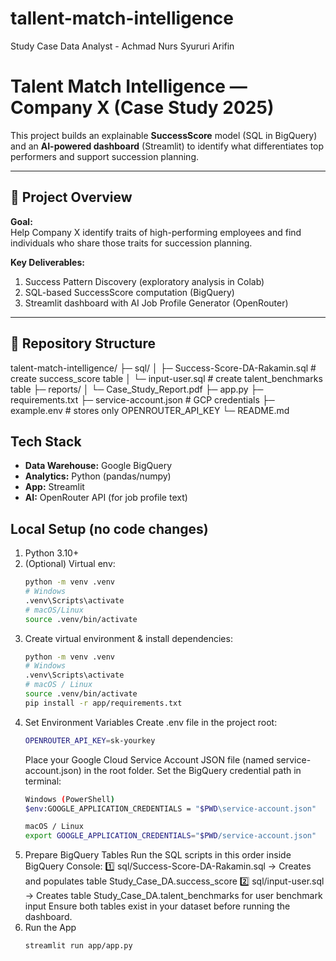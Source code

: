 # tallent-match-intelligence
Study Case Data Analyst - Achmad Nurs Syururi Arifin

# Talent Match Intelligence — Company X (Case Study 2025)

This project builds an explainable **SuccessScore** model (SQL in BigQuery) and an **AI-powered dashboard** (Streamlit) to identify what differentiates top performers and support succession planning.

---

## 🚀 Project Overview

**Goal:**  
Help Company X identify traits of high-performing employees and find individuals who share those traits for succession planning.

**Key Deliverables:**
1. Success Pattern Discovery (exploratory analysis in Colab)
2. SQL-based SuccessScore computation (BigQuery)
3. Streamlit dashboard with AI Job Profile Generator (OpenRouter)

---

## 🧩 Repository Structure
talent-match-intelligence/
├─ sql/
│ ├─ Success-Score-DA-Rakamin.sql # create success_score table
│ └─ input-user.sql # create talent_benchmarks table
├─ reports/
│ └─ Case_Study_Report.pdf
├─ app.py
├─ requirements.txt
├─ service-account.json # GCP credentials 
├─ example.env # stores only OPENROUTER_API_KEY
└─ README.md

## Tech Stack
- **Data Warehouse:** Google BigQuery
- **Analytics:** Python (pandas/numpy)
- **App:** Streamlit
- **AI:** OpenRouter API (for job profile text)

## Local Setup (no code changes)
1. Python 3.10+  
2. (Optional) Virtual env:
   ```bash
   python -m venv .venv
   # Windows
   .venv\Scripts\activate
   # macOS/Linux
   source .venv/bin/activate
3. Create virtual environment & install dependencies:
   ```bash
   python -m venv .venv
   # Windows
   .venv\Scripts\activate
   # macOS / Linux
   source .venv/bin/activate
   pip install -r app/requirements.txt
4. Set Environment Variables
   Create .env file in the project root:
   ```bash
   OPENROUTER_API_KEY=sk-yourkey
   ```
   Place your Google Cloud Service Account JSON file (named service-account.json) in the root folder.
   Set the BigQuery credential path in terminal:
   ```bash
   Windows (PowerShell)
   $env:GOOGLE_APPLICATION_CREDENTIALS = "$PWD\service-account.json"

   macOS / Linux
   export GOOGLE_APPLICATION_CREDENTIALS="$PWD/service-account.json"
   ```
5. Prepare BigQuery Tables
   Run the SQL scripts in this order inside BigQuery Console:
   1️⃣ sql/Success-Score-DA-Rakamin.sql
   → Creates and populates table Study_Case_DA.success_score
   2️⃣ sql/input-user.sql
   → Creates table Study_Case_DA.talent_benchmarks for user benchmark input
   Ensure both tables exist in your dataset before running the dashboard.
6. Run the App
   ```bash
   streamlit run app/app.py
   ```
